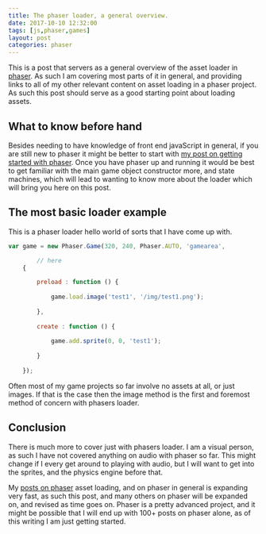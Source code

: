 ```yaml
---
title: The phaser loader, a general overview.
date: 2017-10-10 12:32:00
tags: [js,phaser,games]
layout: post
categories: phaser
---
```


This is a post that servers as a general overview of the asset loader in [phaser](http://phaser.io). As such I am covering most parts of it in general, and providing links to all of my other relevant content on asset loading in a phaser project. As such this post should serve as a good starting point about loading assets.

<!-- more -->

## What to know before hand

Besides needing to have knowledge of front end javaScript in general, if you are still new to phaser it might be better to start with [my post on getting started with phaser](/2017/10/04/phaser-getting-started/). Once you have phaser up and running it would be best to get familiar with the main game object constructor more, and state machines, which will lead to wanting to know more about the loader which will bring you here on this post.

## The most basic loader example

This is a phaser loader hello world of sorts that I have come up with.

```js
var game = new Phaser.Game(320, 240, Phaser.AUTO, 'gamearea',

        // here
    {

        preload : function () {
 
            game.load.image('test1', '/img/test1.png');
 
        },
 
        create : function () {
 
            game.add.sprite(0, 0, 'test1');
 
        }
 
    });
```

Often most of my game projects so far involve no assets at all, or just images. If that is the case then the image method is the first and foremost method of concern with phasers loader.

## Conclusion

There is much more to cover just with phasers loader. I am a visual person, as such I have not covered anything on audio with phaser so far. This might change if I every get around to playing with audio, but I will want to get into the sprites, and the physics engine before that.

My [posts on phaser](/categories/phaser/) asset loading, and on phaser in general is expanding very fast, as such this post, and many others on phaser will be expanded on, and revised as time goes on. Phaser is a pretty advanced project, and it might be possible that I will end up with 100+ posts on phaser alone, as of this writing I am just getting started.
